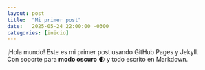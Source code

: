 ```yaml
---
layout: post
title:  "Mi primer post"
date:   2025-05-24 22:00:00 -0300
categories: [inicio]
---
```


¡Hola mundo! Este es mi primer post usando GitHub Pages y Jekyll.  
Con soporte para **modo oscuro** 🌒 y todo escrito en Markdown.